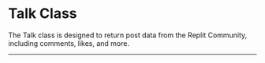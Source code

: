 # Talk Class

The Talk class is designed to return post data from the Replit Community, including comments, likes, and more.

----

